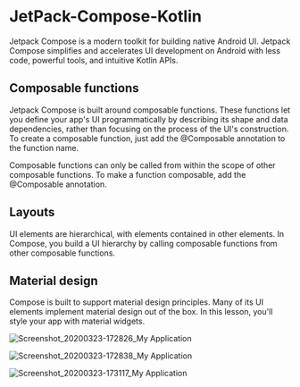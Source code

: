 # JetPack-Compose-Kotlin

Jetpack Compose is a modern toolkit for building native Android UI. Jetpack Compose simplifies and accelerates UI development on Android with less code, powerful tools, and intuitive Kotlin APIs.

## Composable functions

Jetpack Compose is built around composable functions. These functions let you define your app's UI programmatically by describing its shape and data dependencies, rather than focusing on the process of the UI's construction. To create a composable function, just add the @Composable annotation to the function name.

Composable functions can only be called from within the scope of other composable functions. To make a function composable, add the @Composable annotation.

## Layouts

UI elements are hierarchical, with elements contained in other elements. In Compose, you build a UI hierarchy by calling composable functions from other composable functions.

## Material design

Compose is built to support material design principles. Many of its UI elements implement material design out of the box. In this lesson, you'll style your app with material widgets.

![Screenshot_20200323-172826_My Application](https://user-images.githubusercontent.com/39657409/77318714-83c97880-6d33-11ea-9652-0cf6ea0d0784.jpg)

![Screenshot_20200323-172838_My Application](https://user-images.githubusercontent.com/39657409/77318741-90e66780-6d33-11ea-9001-a08ecc883b91.jpg)

![Screenshot_20200323-173117_My Application](https://user-images.githubusercontent.com/39657409/77318754-96dc4880-6d33-11ea-8bbb-3baa37efd440.jpg)

